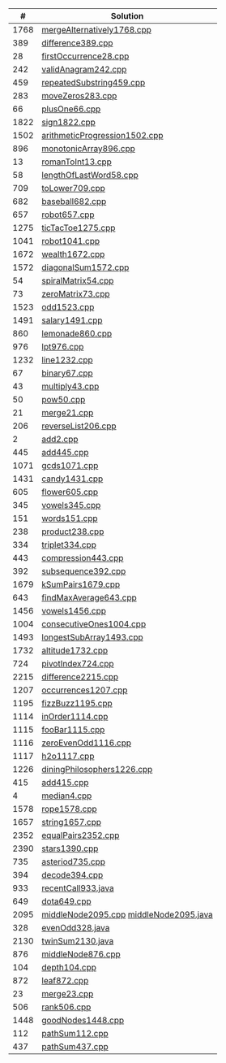 | #    | Solution                                                                            |
| ---- | ----------------------------------------------------------------------------------- |
| 1768 | [mergeAlternatively1768.cpp](mergeAlternatively1768.cpp)                            |
| 389  | [difference389.cpp](difference389.cpp)                                              |
| 28   | [firstOccurrence28.cpp](firstOccurrence28.cpp)                                      |
| 242  | [validAnagram242.cpp](validAnagram242.cpp)                                          |
| 459  | [repeatedSubstring459.cpp](repeatedSubstring459.cpp)                                |
| 283  | [moveZeros283.cpp](moveZeros283.cpp)                                                |
| 66   | [plusOne66.cpp](plusOne66.cpp)                                                      |
| 1822 | [sign1822.cpp](sign1822.cpp)                                                        |
| 1502 | [arithmeticProgression1502.cpp](arithmeticProgression1502.cpp)                      |
| 896  | [monotonicArray896.cpp](monotonicArray896.cpp)                                      |
| 13   | [romanToInt13.cpp](romanToInt13.cpp)                                                |
| 58   | [lengthOfLastWord58.cpp](lengthOfLastWord58.cpp)                                    |
| 709  | [toLower709.cpp](toLower709.cpp)                                                    |
| 682  | [baseball682.cpp](baseball682.cpp)                                                  |
| 657  | [robot657.cpp](robot657.cpp)                                                        |
| 1275 | [ticTacToe1275.cpp](ticTacToe1275.cpp)                                              |
| 1041 | [robot1041.cpp](robot1041.cpp)                                                      |
| 1672 | [wealth1672.cpp](wealth1672.cpp)                                                    |
| 1572 | [diagonalSum1572.cpp](diagonalSum1572.cpp)                                          |
| 54   | [spiralMatrix54.cpp](spiralMatrix54.cpp)                                            |
| 73   | [zeroMatrix73.cpp](zeroMatrix73.cpp)                                                |
| 1523 | [odd1523.cpp](odd1523.cpp)                                                          |
| 1491 | [salary1491.cpp](salary1491.cpp)                                                    |
| 860  | [lemonade860.cpp](lemonade860.cpp)                                                  |
| 976  | [lpt976.cpp](lpt976.cpp)                                                            |
| 1232 | [line1232.cpp](line1232.cpp)                                                        |
| 67   | [binary67.cpp](binary67.cpp)                                                        |
| 43   | [multiply43.cpp](multiply43.cpp)                                                    |
| 50   | [pow50.cpp](pow50.cpp)                                                              |
| 21   | [merge21.cpp](merge21.cpp)                                                          |
| 206  | [reverseList206.cpp](reverseList206.cpp)                                            |
| 2    | [add2.cpp](add2.cpp)                                                                |
| 445  | [add445.cpp](add445.cpp)                                                            |
| 1071 | [gcds1071.cpp](gcds1071.cpp)                                                        |
| 1431 | [candy1431.cpp](candy1431.cpp)                                                      |
| 605  | [flower605.cpp](flower605.cpp)                                                      |
| 345  | [vowels345.cpp](vowels345.cpp)                                                      |
| 151  | [words151.cpp](words151.cpp)                                                        |
| 238  | [product238.cpp](product238.cpp)                                                    |
| 334  | [triplet334.cpp](triplet334.cpp)                                                    |
| 443  | [compression443.cpp](compression443.cpp)                                            |
| 392  | [subsequence392.cpp](subsequence392.cpp)                                            |
| 1679 | [kSumPairs1679.cpp](kSumPairs1679.cpp)                                              |
| 643  | [findMaxAverage643.cpp](findMaxAverage643.cpp)                                      |
| 1456 | [vowels1456.cpp](vowels1456.cpp)                                                    |
| 1004 | [consecutiveOnes1004.cpp](consecutiveOnes1004.cpp)                                  |
| 1493 | [longestSubArray1493.cpp](longestSubArray1493.cpp)                                  |
| 1732 | [altitude1732.cpp](altitude1732.cpp)                                                |
| 724  | [pivotIndex724.cpp](pivotIndex724.cpp)                                              |
| 2215 | [difference2215.cpp](difference2215.cpp)                                            |
| 1207 | [occurrences1207.cpp](occurrences1207.cpp)                                          |
| 1195 | [fizzBuzz1195.cpp](fizzBuzz1195.cpp)                                                |
| 1114 | [inOrder1114.cpp](inOrder1114.cpp)                                                  |
| 1115 | [fooBar1115.cpp](fooBar1115.cpp)                                                    |
| 1116 | [zeroEvenOdd1116.cpp](zeroEvenOdd1116.cpp)                                          |
| 1117 | [h2o1117.cpp](h2o1117.cpp)                                                          |
| 1226 | [diningPhilosophers1226.cpp](diningPhilosophers1226.cpp)                            |
| 415  | [add415.cpp](add415.cpp)                                                            |
| 4    | [median4.cpp](median4.cpp)                                                          |
| 1578 | [rope1578.cpp](rope1578.cpp)                                                        |
| 1657 | [string1657.cpp](string1657.cpp)                                                    |
| 2352 | [equalPairs2352.cpp](equalPairs2352.cpp)                                            |
| 2390 | [stars1390.cpp](stars1390.cpp)                                                      |
| 735  | [asteriod735.cpp](asteriod735.cpp)                                                  |
| 394  | [decode394.cpp](decode394.cpp)                                                      |
| 933  | [recentCall933.java](recentCall933.java)                                            |
| 649  | [dota649.cpp](dota649.cpp)                                                          |
| 2095 | [middleNode2095.cpp](middleNode2095.cpp) [middleNode2095.java](middleNode2095.java) |
| 328  | [evenOdd328.java](evenOdd328.java)                                                  |
| 2130 | [twinSum2130.java](twinSum2130.java)                                                |
| 876  | [middleNode876.cpp](middleNode876.cpp)                                              |
| 104  | [depth104.cpp](depth104.cpp)                                                        |
| 872  | [leaf872.cpp](leaf872.cpp)                                                          |
| 23   | [merge23.cpp](merge23.cpp)                                                          |
| 506  | [rank506.cpp](rank506.cpp)                                                          |
| 1448 | [goodNodes1448.cpp](goodNodes1448.cpp)                                              |
| 112  | [pathSum112.cpp](pathSum112.cpp)                                                    |
| 437  | [pathSum437.cpp](pathSum437.cpp)                                                    |
